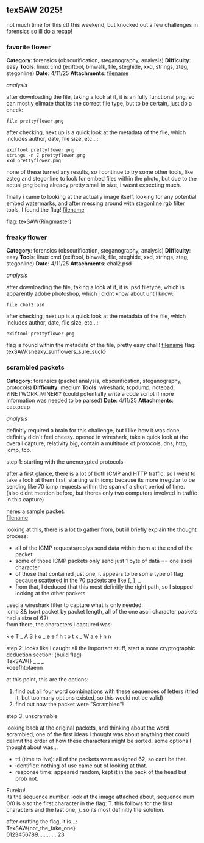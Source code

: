 ## texSAW 2025! ##
not much time for this ctf this weekend, but knocked out a few challenges in forensics so ill do a recap!

### favorite flower ###
**Category**: forensics (obscurification, steganography, analysis)
**Difficulty**: easy
**Tools**: linux cmd (exiftool, binwalk, file, steghide, xxd, strings, zteg, stegonline)
**Date**: 4/11/25
**Attachments**: [filename](prettyflower.png)

_analysis_ <br>

after downloading the file, taking a look at it, it is an fully functional png, so can mostly elimate that its the correct file type, but to be certain, just do a check:<br>

```
file prettyflower.png
```

after checking, next up is a quick look at the metadata of the file, which includes author, date, file size, etc...: <br>
```
exiftool prettyflower.png
strings -n 7 prettyflower.png
xxd prettyflower.png
```
none of these turned any results, so i continue to try some other tools, like zsteg and stegonline to look for embed files within the photo, but due to the actual png being already pretty small in size, i wasnt expecting much.

finally i came to looking at the actually image itself, looking for any potential embed watermarks, and after messing around with stegonline rgb filter tools, I found the flag!
[filename](texSAW_chall_prettyflower.png)

flag: texSAW{Ringmaster}
### freaky flower ###
**Category**: forensics (obscurification, steganography, analysis)
**Difficulty**: easy
**Tools**: linux cmd (exiftool, binwalk, file, steghide, xxd, strings, zteg, stegonline)
**Date**: 4/11/25
**Attachments**: chal2.psd

_analysis_ <br>

after downloading the file, taking a look at it, it is .psd filetype, which is apparently adobe photoshop, which i didnt know about until know:<br>

```
file chal2.psd
```

after checking, next up is a quick look at the metadata of the file, which includes author, date, file size, etc...: <br>
```
exiftool prettyflower.png
```
flag is found within the metadata of the file, pretty easy chall!
[filename](texSAW_chall_chal2psd.png)
flag: texSAW{sneaky_sunflowers_sure_suck}

### scrambled packets ###
**Category**: forensics (packet analysis, obscurification, steganography, protocols)
**Difficulty**: medium
**Tools**: wireshark, tcpdump, notepad, ?!NETWORK_MINER!? (could potentially write a code script if more information was needed to be parsed)
**Date**: 4/11/25
**Attachments**: cap.pcap

_analysis_ <br>

definitly required a brain for this challenge, but I like how it was done, definitly didn't feel cheesy. opened in wireshark, take a quick look at the overall capture, relativity big, contain a multitude of protocols, dns, http, icmp, tcp. <br>

step 1: starting with the unencrypted protocols <br>

after a first glance, there is a lot of both ICMP and HTTP traffic, so I went to take a look at them first, starting with icmp because its more irregular to be sending like 70 icmp requests within the span of a short period of time. (also didnt mention before, but theres only two computers involved in traffic in this capture) <br>

heres a sample packet:<br>
[filename](texSAW_chall_scatteredpack1.png)<br>

looking at this, there is a lot to gather from, but ill briefly explain the thought process:
- all of the ICMP requests/replys send data within them at the end of the packet
- some of those ICMP packets only send just 1 byte of data == one ascii character
- of those that contained just one, it appears to be some type of flag because scattered in the 70 packets are like {, }, _
- from that, I deduced that this most definitly the right path, so I stopped looking at the other packets 

used a wireshark filter to capture what is only needed:<br>
icmp && (sort packet by packet length, all of the one ascii character packets had a size of 62) <br>
from there, the characters i captured was: <br>

k e T _ A S } o _ e e f h t o t x _ W a e } n n <br>

step 2: looks like i caught all the important stuff, start a more cryptographic deduction section: (build flag) <br>
TexSAW{}  _  _  _  <br>
koeefhtotaenn   <br>

at this point, this are the options:
1. find out all four word combinations with these sequences of letters (tried it, but too many options existed, so this would not be valid)
2. find out how the packet were "Scrambled"!

step 3: unscramable <br>

looking back at the original packets, and thinking about the word scrambled, one of the first ideas I thought was about anything that could delimit the order of how these characters might be sorted. some options I thought about was...
- ttl (time to live): all of the packets were assigned 62, so cant be that.
- identifier: nothing of use came out of looking at that.
- response time: appeared random, kept it in the back of the head but prob not.

Eureku!<br>
its the sequence number. look at the image attached about, sequence num 0/0 is also the first character in the flag: T. this follows for the first characters and the last one, }. so its most definitly the solution.<br>

after crafting the flag, it is...:<br>
TexSAW{not_the_fake_one}<br>
0123456789.............23<br>


